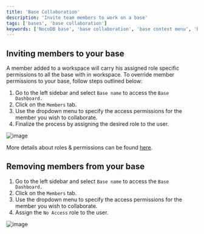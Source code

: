 ```yaml
---
title: 'Base Collaboration'
description: 'Invite team members to work on a base'
tags: ['bases', 'base collaboration']
keywords: ['NocoDB base', 'base collaboration', 'base context menu', 'base owner', 'base collaboration', 'base actions', 'base settings', 'base administration', 'base organization']
---
```


## Inviting members to your base
A member added to a workspace will carry his assigned role specific permissions to all the base with in workspace. To override member permissions to your base, follow steps outlined below:

1. Go to the left sidebar and select `Base name` to access the `Base Dashboard.`
2. Click on the `Members` tab.
3. Use the dropdown menu to specify the access permissions for the member you wish to collaborate.
4. Finalize the process by assigning the desired role to the user.

![image](/img/v2/base/base-collaboration.png)

More details about roles & permissions can be found [here](/roles-and-permissions/overview).

## Removing members from your base
1. Go to the left sidebar and select `Base name` to access the `Base Dashboard.`
2. Click on the `Members` tab.
3. Use the dropdown menu to specify the access permissions for the member you wish to collaborate.
4. Assign the `No Access` role to the user.

![image](/img/v2/base/base-collaboration.png)


